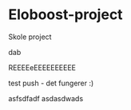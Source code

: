 # Eloboost-project
Skole project

dab


REEEEeEEEEEEEEEE

test push - det fungerer :) 

asfsdfadf
asdasdwads
